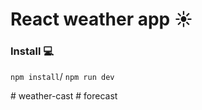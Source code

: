# React weather app :sunny:

<h3>Install 💻</h3>
<code>npm install</code>/
<code>npm run dev</code>

#   w e a t h e r - c a s t  
 #   f o r e c a s t  
 